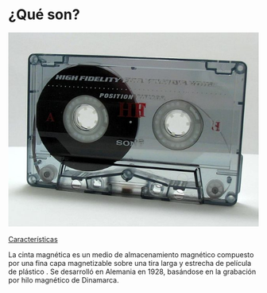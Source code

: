 # ¿Qué son?

![cinta](img/c2.jpeg)


[Características](caracteristicas.md)

La cinta magnética es un medio de almacenamiento magnético compuesto por una fina capa magnetizable sobre una tira larga y estrecha de película de plástico . Se desarrolló en Alemania en 1928, basándose en la grabación por hilo magnético de Dinamarca.
